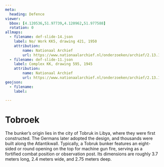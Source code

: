 ```yaml
---
meta:
  heading: Defence
viewer:
  bbox: [4.120536,51.97739,4.120962,51.977588]
  rotation: 0
allmaps:
  - filename: def-slide-14.json
    label: No/ Work KK5, drawing 421, 1950
    attribution: 
        name: Nationaal Archief 
        url: https://www.nationaalarchief.nl/onderzoeken/archief/2.13.167/invnr/721/file/NL-HaNA_2.13.167_721_02?eadID=2.13.167&unitID=721&query=
  - filename: def-slide-11.json
    label: Complex KK, drawing 595, 1945
    attribution:
        name: Nationaal Archief
        url: https://www.nationaalarchief.nl/onderzoeken/archief/2.13.167/invnr/333/file/NL-HaNA_2.13.167_333_11?eadID=2.13.167&unitID=333&query=
geojson:
  - filename: 
    label:

---
```


# Tobroek

The bunker’s origin lies in the city of Tobruk in Libya, where they were first constructed. The Germans later adopted the design, and thousands were built along the Atlantikwall​. Typically, a Tobruk bunker features an eight-sided or round opening on the top for machine gun fire, serving as a fortified combat position or observation post. Its dimensions are roughly 3.7 meters long, 2.4 meters wide, and 2.75 meters deep.